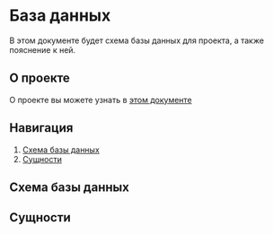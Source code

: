 # База данных

В этом документе будет схема базы данных для проекта, а также пояснение к ней.

## О проекте

О проекте вы можете узнать в [этом документе](./diagrams.md)

## Навигация

1. [Схема базы данных](#схема-базы-данных)
2. [Сущности](#сущности)

## Схема базы данных

## Сущности
